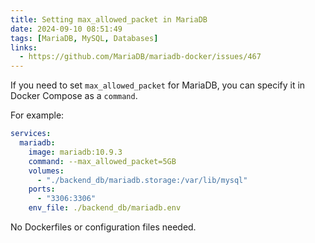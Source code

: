 ```yaml
---
title: Setting max_allowed_packet in MariaDB
date: 2024-09-10 08:51:49
tags: [MariaDB, MySQL, Databases]
links:
  - https://github.com/MariaDB/mariadb-docker/issues/467
---
```


If you need to set `max_allowed_packet` for MariaDB, you can specify it in Docker Compose as a `command`.

For example:

```yaml
services:
  mariadb:
    image: mariadb:10.9.3
    command: --max_allowed_packet=5GB
    volumes:
      - "./backend_db/mariadb.storage:/var/lib/mysql"
    ports:
      - "3306:3306"
    env_file: ./backend_db/mariadb.env
```

No Dockerfiles or configuration files needed.
